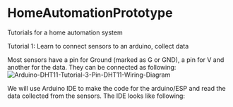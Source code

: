 # HomeAutomationPrototype
Tutorials for a home automation system

Tutorial 1: Learn to connect sensors to an arduino, collect data

Most sensors have a pin for Ground (marked as G or GND), a pin for V and another for the data. They can be connected as following:
![Arduino-DHT11-Tutorial-3-Pin-DHT11-Wiring-Diagram](https://user-images.githubusercontent.com/71849675/221504377-7ddafa77-c8d8-4efc-8c06-64518d7589f1.png)

We will use Arduino IDE to make the code for the arduino/ESP and read the data collected from the sensors. The IDE looks like following:

